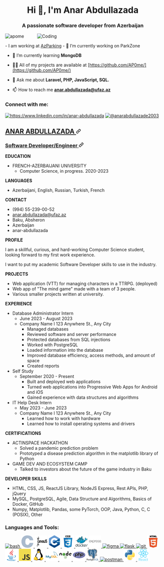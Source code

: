 <h1 align="center">Hi 👋, I'm Anar Abdullazada</h1>
<h3 align="center">A passionate software developer from Azerbaijan</h3>
<img align="right" alt="Coding" width="400" src="https://gifdb.com/images/high/coding-animated-laptop-flow-stream-ja04010rm5o68zfk.gif">

<p align="left"> <img src="https://komarev.com/ghpvc/?username=apome&label=Profile%20views&color=0e75b6&style=flat" alt="apome" /> </p>
- I am working at <a rel="dofollow" href="https://azparking.az/">AzParking</a>
- 🔭 I’m currently working on ParkZone

- 🌱 I’m currently learning **MongoDB**

- 👨‍💻 All of my projects are available at [https://github.com/AP0me/](https://github.com/AP0me/)

- 💬 Ask me about **Laravel, PHP, JavaScript, SQL.**

- 📫 How to reach me **anar.abdullazada@ufaz.az**

<h3 align="left">Connect with me:</h3>
<p align="left">
<a href="https://www.linkedin.com/in/anar-abdullazada" target="blank"><img align="center" src="https://raw.githubusercontent.com/rahuldkjain/github-profile-readme-generator/master/src/images/icons/Social/linked-in-alt.svg" alt="https://www.linkedin.com/in/anar-abdullazada" height="30" width="40" /></a>
<a href="https://medium.com/@anarabdullazade2003" target="blank"><img align="center" src="https://raw.githubusercontent.com/rahuldkjain/github-profile-readme-generator/master/src/images/icons/Social/medium.svg" alt="@anarabdullazade2003" height="30" width="40" /></a>
</p>

<!DOCTYPE html>
<html lang="en">
    <body>
        <article class="markdown-body entry-content container-lg" itemprop="text">
            <h2 tabindex="-1" id="user-content-anar-abdullazada" dir="auto">
                <a class="heading-link" href="#anar-abdullazada">
                    ANAR ABDULLAZADA
                    <svg class="octicon octicon-link" viewBox="0 0 16 16" version="1.1" width="16" height="16" aria-hidden="true">
                        <path
                            d="m7.775 3.275 1.25-1.25a3.5 3.5 0 1 1 4.95 4.95l-2.5 2.5a3.5 3.5 0 0 1-4.95 0 .751.751 0 0 1 .018-1.042.751.751 0 0 1 1.042-.018 1.998 1.998 0 0 0 2.83 0l2.5-2.5a2.002 2.002 0 0 0-2.83-2.83l-1.25 1.25a.751.751 0 0 1-1.042-.018.751.751 0 0 1-.018-1.042Zm-4.69 9.64a1.998 1.998 0 0 0 2.83 0l1.25-1.25a.751.751 0 0 1 1.042.018.751.751 0 0 1 .018 1.042l-1.25 1.25a3.5 3.5 0 1 1-4.95-4.95l2.5-2.5a3.5 3.5 0 0 1 4.95 0 .751.751 0 0 1-.018 1.042.751.751 0 0 1-1.042.018 1.998 1.998 0 0 0-2.83 0l-2.5 2.5a1.998 1.998 0 0 0 0 2.83Z"
                        ></path>
                    </svg>
                </a>
            </h2>
            <h3 tabindex="-1" id="user-content-software-developerengineer" dir="auto">
                <a class="heading-link" href="#software-developerengineer">
                    Software Developer/Engineer
                    <svg class="octicon octicon-link" viewBox="0 0 16 16" version="1.1" width="16" height="16" aria-hidden="true">
                        <path
                            d="m7.775 3.275 1.25-1.25a3.5 3.5 0 1 1 4.95 4.95l-2.5 2.5a3.5 3.5 0 0 1-4.95 0 .751.751 0 0 1 .018-1.042.751.751 0 0 1 1.042-.018 1.998 1.998 0 0 0 2.83 0l2.5-2.5a2.002 2.002 0 0 0-2.83-2.83l-1.25 1.25a.751.751 0 0 1-1.042-.018.751.751 0 0 1-.018-1.042Zm-4.69 9.64a1.998 1.998 0 0 0 2.83 0l1.25-1.25a.751.751 0 0 1 1.042.018.751.751 0 0 1 .018 1.042l-1.25 1.25a3.5 3.5 0 1 1-4.95-4.95l2.5-2.5a3.5 3.5 0 0 1 4.95 0 .751.751 0 0 1-.018 1.042.751.751 0 0 1-1.042.018 1.998 1.998 0 0 0-2.83 0l-2.5 2.5a1.998 1.998 0 0 0 0 2.83Z"
                        ></path>
                    </svg>
                </a>
            </h3>
            <p dir="auto"><strong>EDUCATION</strong></p>
            <ul dir="auto">
                <li>
                    FRENCH-AZERBAIJANI UNIVERSITY
                    <ul dir="auto">
                        <li>Computer Science, in progress. 2020-2023</li>
                    </ul>
                </li>
            </ul>
            <p dir="auto"><strong>LANGUAGES</strong></p>
            <ul dir="auto">
                <li>Azerbaijani, English, Russian, Turkish, French</li>
            </ul>
            <p dir="auto"><strong>CONTACT</strong></p>
            <ul dir="auto">
                <li>(994) 55-239-00-52</li>
                <li><a href="mailto:anar.abdullazada@ufaz.az">anar.abdullazada@ufaz.az</a></li>
                <li>Baku, Absheron</li>
                <li>Azerbaijan</li>
                <li>anar-abdullazada</li>
            </ul>
            <p dir="auto"><strong>PROFILE</strong></p>
            <p dir="auto">I am a skillful, curious, and hard-working Computer Science student, looking forward to my first work experience.</p>
            <p dir="auto">I want to put my academic Software Developer skills to use in the industry.</p>
            <p dir="auto"><strong>PROJECTS</strong></p>
            <ul dir="auto">
                <li>Web application (VTT) for managing characters in a TTRPG. (deployed)</li>
                <li>Web app of "The mind game" made with a team of 3 people.</li>
                <li>Various smaller projects written at university.</li>
            </ul>
            <p dir="auto"><strong>EXPERIENCE</strong></p>
            <ul dir="auto">
                <li>
                    Database Administrator Intern
                    <ul dir="auto">
                        <li>June 2023 - August 2023</li>
                        <li>
                            Company Name l 123 Anywhere St., Any City
                            <ul dir="auto">
                                <li>Managed databases</li>
                                <li>Reviewed software and server performance</li>
                                <li>Protected databases from SQL injections</li>
                                <li>Worked with PostgreSQL</li>
                                <li>Loaded information into the database</li>
                                <li>Improved database efficiency, access methods, and amount of space</li>
                                <li>Created reports</li>
                            </ul>
                        </li>
                    </ul>
                </li>
                <li>
                    Self Study
                    <ul dir="auto">
                        <li>
                            September 2020 - Present
                            <ul dir="auto">
                                <li>Built and deployed web applications</li>
                                <li>Turned web applications into Progressive Web Apps for Android and iOS</li>
                                <li>Gained experience with data structures and algorithms</li>
                            </ul>
                        </li>
                    </ul>
                </li>
                <li>
                    IT Help Desk Intern
                    <ul dir="auto">
                        <li>May 2023 - June 2023</li>
                        <li>
                            Company Name l 123 Anywhere St., Any City
                            <ul dir="auto">
                                <li>Learned how to work with hardware</li>
                                <li>Learned how to install operating systems and drivers</li>
                            </ul>
                        </li>
                    </ul>
                </li>
            </ul>
            <p dir="auto"><strong>CERTIFICATIONS</strong></p>
            <ul dir="auto">
                <li>
                    ACTINSPACE HACKATHON
                    <ul dir="auto">
                        <li>Solved a pandemic prediction problem</li>
                        <li>Prototyped a disease prediction algorithm in the matplotlib library of Python</li>
                    </ul>
                </li>
                <li>
                    GAME DEV AND ECOSYSTEM CAMP
                    <ul dir="auto">
                        <li>Talked to investors about the future of the game industry in Baku</li>
                    </ul>
                </li>
            </ul>
            <p dir="auto"><strong>DEVELOPER SKILLS</strong></p>
            <ul dir="auto">
                <li>HTML, CSS, JS, ReactJS Library, NodeJS Express, Rest APIs, PHP, jQuery</li>
                <li>MySQL, PostgreSQL, Agile, Data Structure and Algorithms, Basics of Docker, GitHub</li>
                <li>Numpy, Matplotlib, Pandas, some PyTorch, OOP, Java, Python, C, C (POSIX), Other</li>
            </ul>
        </article>
    </body>
</html>


<h3 align="left">Languages and Tools:</h3>
<p align="left"> <a href="https://www.gnu.org/software/bash/" target="_blank" rel="noreferrer"> <img src="https://www.vectorlogo.zone/logos/gnu_bash/gnu_bash-icon.svg" alt="bash" width="40" height="40"/> </a> <a href="https://www.cprogramming.com/" target="_blank" rel="noreferrer"> <img src="https://raw.githubusercontent.com/devicons/devicon/master/icons/c/c-original.svg" alt="c" width="40" height="40"/> </a> <a href="https://canvasjs.com" target="_blank" rel="noreferrer"> <img src="https://raw.githubusercontent.com/Hardik0307/Hardik0307/master/assets/canvasjs-charts.svg" alt="canvasjs" width="40" height="40"/> </a> <a href="https://www.w3schools.com/cpp/" target="_blank" rel="noreferrer"> <img src="https://raw.githubusercontent.com/devicons/devicon/master/icons/cplusplus/cplusplus-original.svg" alt="cplusplus" width="40" height="40"/> </a> <a href="https://www.w3schools.com/css/" target="_blank" rel="noreferrer"> <img src="https://raw.githubusercontent.com/devicons/devicon/master/icons/css3/css3-original-wordmark.svg" alt="css3" width="40" height="40"/> </a> <a href="https://www.docker.com/" target="_blank" rel="noreferrer"> <img src="https://raw.githubusercontent.com/devicons/devicon/master/icons/docker/docker-original-wordmark.svg" alt="docker" width="40" height="40"/> </a> <a href="https://expressjs.com" target="_blank" rel="noreferrer"> <img src="https://raw.githubusercontent.com/devicons/devicon/master/icons/express/express-original-wordmark.svg" alt="express" width="40" height="40"/> </a> <a href="https://www.figma.com/" target="_blank" rel="noreferrer"> <img src="https://www.vectorlogo.zone/logos/figma/figma-icon.svg" alt="figma" width="40" height="40"/> </a> <a href="https://flask.palletsprojects.com/" target="_blank" rel="noreferrer"> <img src="https://www.vectorlogo.zone/logos/pocoo_flask/pocoo_flask-icon.svg" alt="flask" width="40" height="40"/> </a> <a href="https://git-scm.com/" target="_blank" rel="noreferrer"> <img src="https://www.vectorlogo.zone/logos/git-scm/git-scm-icon.svg" alt="git" width="40" height="40"/> </a> <a href="https://www.w3.org/html/" target="_blank" rel="noreferrer"> <img src="https://raw.githubusercontent.com/devicons/devicon/master/icons/html5/html5-original-wordmark.svg" alt="html5" width="40" height="40"/> </a> <a href="https://www.java.com" target="_blank" rel="noreferrer"> <img src="https://raw.githubusercontent.com/devicons/devicon/master/icons/java/java-original.svg" alt="java" width="40" height="40"/> </a> <a href="https://developer.mozilla.org/en-US/docs/Web/JavaScript" target="_blank" rel="noreferrer"> <img src="https://raw.githubusercontent.com/devicons/devicon/master/icons/javascript/javascript-original.svg" alt="javascript" width="40" height="40"/> </a> <a href="https://www.linux.org/" target="_blank" rel="noreferrer"> <img src="https://raw.githubusercontent.com/devicons/devicon/master/icons/linux/linux-original.svg" alt="linux" width="40" height="40"/> </a> <a href="https://www.mysql.com/" target="_blank" rel="noreferrer"> <img src="https://raw.githubusercontent.com/devicons/devicon/master/icons/mysql/mysql-original-wordmark.svg" alt="mysql" width="40" height="40"/> </a> <a href="https://nodejs.org" target="_blank" rel="noreferrer"> <img src="https://raw.githubusercontent.com/devicons/devicon/master/icons/nodejs/nodejs-original-wordmark.svg" alt="nodejs" width="40" height="40"/> </a> <a href="https://www.php.net" target="_blank" rel="noreferrer"> <img src="https://raw.githubusercontent.com/devicons/devicon/master/icons/php/php-original.svg" alt="php" width="40" height="40"/> </a> <a href="https://www.postgresql.org" target="_blank" rel="noreferrer"> <img src="https://raw.githubusercontent.com/devicons/devicon/master/icons/postgresql/postgresql-original-wordmark.svg" alt="postgresql" width="40" height="40"/> </a> <a href="https://postman.com" target="_blank" rel="noreferrer"> <img src="https://www.vectorlogo.zone/logos/getpostman/getpostman-icon.svg" alt="postman" width="40" height="40"/> </a> <a href="https://www.python.org" target="_blank" rel="noreferrer"> <img src="https://raw.githubusercontent.com/devicons/devicon/master/icons/python/python-original.svg" alt="python" width="40" height="40"/> </a> <a href="https://reactjs.org/" target="_blank" rel="noreferrer"> <img src="https://raw.githubusercontent.com/devicons/devicon/master/icons/react/react-original-wordmark.svg" alt="react" width="40" height="40"/> </a> </p>

<p></p>
